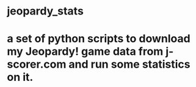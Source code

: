 # jeopardy_stats
# a set of python scripts to download my Jeopardy! game data from j-scorer.com and run some statistics on it.
